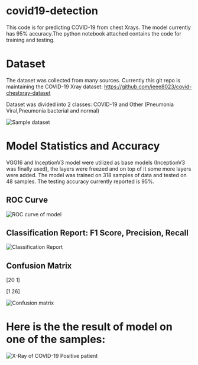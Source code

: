 # covid19-detection
This code is for predicting COVID-19 from chest Xrays. The model currently has 95% accuracy.The python notebook attached contains the code for training and testing.


# Dataset
The dataset was collected from many sources. Currently this git repo is maintaining the COVID-19 Xray dataset:
https://github.com/ieee8023/covid-chestxray-dataset

Dataset was divided into 2 classes: COVID-19 and Other (Pneumonia Viral,Pneumonia bacterial and normal)

![Sample dataset](https://github.com/hananshafi/covid19-detection/blob/master/sample_images.JPG)

# Model Statistics and Accuracy
VGG16 and InceptionV3 model were utilized as base models (InceptionV3 was finally used), the layers were freezed and on top of it some more layers were added. The model was trained on 318 samples of data and tested on 48 samples. The testing accuracy currently reported is 95%.

## ROC Curve
![ROC curve of model](https://github.com/hananshafi/covid19-detection/blob/master/covid-roc.png)

## Classification Report: F1 Score, Precision, Recall
![Classification Report](https://github.com/hananshafi/covid19-detection/blob/master/cls_report.JPG)

## Confusion Matrix
[20 1]

[1 26]

![Confusion matrix](https://github.com/hananshafi/covid19-detection/blob/master/cmatrix.JPG)


# Here is the the result of model on one of the samples:

![X-Ray of COVID-19 Positive patient](https://github.com/hananshafi/covid19-detection/blob/master/covid-19.JPG)
